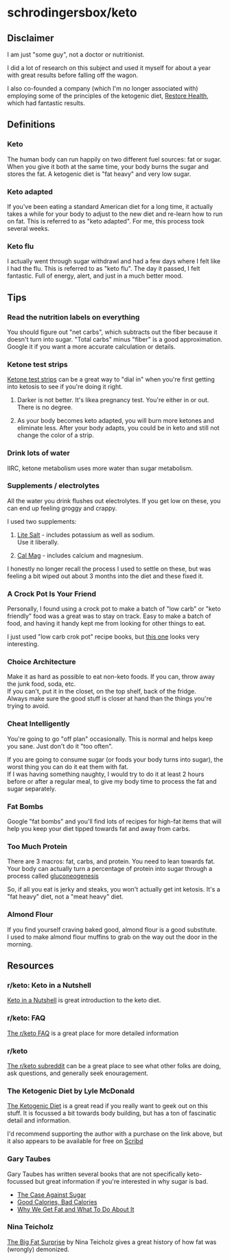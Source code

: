 # schrodingersbox/keto

## Disclaimer

I am just "some guy", not a doctor or nutritionist.  

I did a lot of research on this subject and used it myself for about a year with great results before falling off the wagon.

I also co-founded a company (which I'm no longer associated with) employing some of the principles of the ketogenic diet, 
[Restore Health](http://www.restorehealth.com), which had fantastic results.

## Definitions

### Keto

The human body can run happily on two different fuel sources:  fat or sugar.  
When you give it both at the same time, your body burns the sugar and stores the fat.
A ketogenic diet is "fat heavy" and very low sugar.  

### Keto adapted

If you've been eating a standard American diet for a long time, 
it actually takes a while for your body to adjust to the new diet and re-learn how to run on fat.
This is referred to as "keto adapted".  For me, this process took several weeks.  

### Keto flu

I actually went through sugar withdrawl and had a few days where I felt like I had the flu.
This is referred to as "keto flu".
The day it passed, I felt fantastic.  Full of energy, alert, and just in a much better mood.

## Tips

### Read the nutrition labels on everything

You should figure out "net carbs", which subtracts out the fiber because it doesn't turn into sugar.
"Total carbs" minus "fiber" is a good approximation.  
Google it if you want a more accurate calculation or details.

### Ketone test strips

[Ketone test strips](https://www.amazon.com/s/ref=nb_sb_noss?url=search-alias%3Daps&field-keywords=ketostix)
can be a great way to "dial in" when you're first getting into ketosis to see if you're doing it right.

  1.  Darker is not better.  It's likea pregnancy test.  You're either in or out.  There is no degree.

  2.  As your body becomes keto adapted, you will burn more ketones and eliminate less.  After your body adapts, 
  you could be in keto and still not change the color of a strip.

### Drink lots of water

IIRC, ketone metabolism uses more water than sugar metabolism.  

### Supplements / electrolytes

All the water you drink flushes out electrolytes.  If you get low on these, you can end up feeling groggy and crappy.

I used two supplements:

  1.  [Lite Salt](https://www.amazon.com/Morton-Lite-Salt-Sodium-Table/dp/B0005YM0UY) - includes potassium as well as sodium.  
  Use it liberally.
  
  2.  [Cal Mag](https://www.amazon.com/Amway-Nutrilite-Cal-Mag-tablets/dp/B01N1G6FG9) - includes calcium and magnesium.
  
I honestly no longer recall the process I used to settle on these,
but was feeling a bit wiped out about 3 months into the diet and these fixed it.    

### A Crock Pot Is Your Friend

Personally, I found using a crock pot to make a batch of "low carb" or "keto friendly" food was a great was to stay on track.
Easy to make a batch of food, and having it handy kept me from looking for other things to eat.

I just used "low carb crok pot" recipe books, but 
[this one](https://www.amazon.com/Keto-Crock-Made-Easy-Budget-Friendly-ebook/dp/B0768HGSBT)
looks very interesting.

### Choice Architecture

Make it as hard as possible to eat non-keto foods.  If you can, throw away the junk food, soda, etc.  
If you can't, put it in the closet, on the top shelf, back of the fridge.  
Always make sure the good stuff is closer at hand than the things you're trying to avoid.

### Cheat Intelligently

You're going to go "off plan" occasionally.  This is normal and helps keep you sane.  Just don't do it "too often".

If you are going to consume sugar (or foods your body turns into sugar), the worst thing you can do it eat them with fat.  
If I was having something naughty, I would try to do it at least 2 hours before or after a regular meal, 
to give my body time to process the fat and sugar separately.

### Fat Bombs

Google "fat bombs" and you'll find lots of recipes for high-fat items that will help you keep your diet 
tipped towards fat and away from carbs.

### Too Much Protein

There are 3 macros:  fat, carbs, and protein.  You need to lean towards fat.  
Your body can actually turn a percentage of protein into sugar through a process called
[gluconeogenesis](https://en.wikibooks.org/wiki/Principles_of_Biochemistry/Gluconeogenesis_and_Glycogenesis)

So, if all you eat is  jerky and steaks, you won't actually get int ketosis.  It's a "fat heavy" diet, not a "meat heavy" diet.

### Almond Flour

If you find yourself craving baked good, almond flour is a good substitute.  
I used to make almond flour muffins to grab on the way out the door in the morning.

## Resources

### r/keto: Keto in a Nutshell

[Keto in a Nutshell](https://www.reddit.com/r/keto/wiki/keto_in_a_nutshell) is great introduction to the keto diet.

### r/keto: FAQ

[The r/keto FAQ](https://www.reddit.com/r/keto/wiki/faq) is a great place for more detailed information

### r/keto

[The r/keto subreddit](https://www.reddit.com/r/keto/) can be a great place to see what other folks are doing, 
ask questions, and generally seek enouragement.

### The Ketogenic Diet by Lyle McDonald

[The Ketogenic Diet](https://www.bodyrecomposition.com/the-ketogenic-diet/)
is a great read if you really want to geek out on this stuff.
It is focussed a bit towards body building, but has a ton of fascinatic detail and information.

I'd recommend supporting the author with a purchase on the link above, 
but it also appears to be available for free on 
[Scribd](https://www.scribd.com/document/323019219/2-B-Lyle-McDonald-The-Ketogenic-Diet-pdf)

### Gary Taubes

Gary Taubes has written several books that are not specifically keto-focussed but great information
if you're interested in why sugar is bad.

  * [The Case Against Sugar](https://www.amazon.com/dp/B01DRXCPJ0/)
  * [Good Calories, Bad Calories](https://www.amazon.com/Good-Calories-Bad-Controversial-Science/dp/1400033462)
  * [Why We Get Fat and What To Do About It](https://www.amazon.com/Why-We-Get-Fat-About-ebook/dp/B003WUYOQ6)
  
### Nina Teicholz

[The Big Fat Surprise](https://www.amazon.com/Big-Fat-Surprise-Butter-Healthy-ebook/dp/B00A25FDUA)
by Nina Teicholz gives a great history of how fat was (wrongly) demonized.
